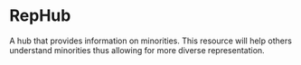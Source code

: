 # RepHub
A hub that provides information on minorities. This resource will help others understand minorities thus allowing for more diverse representation. 
